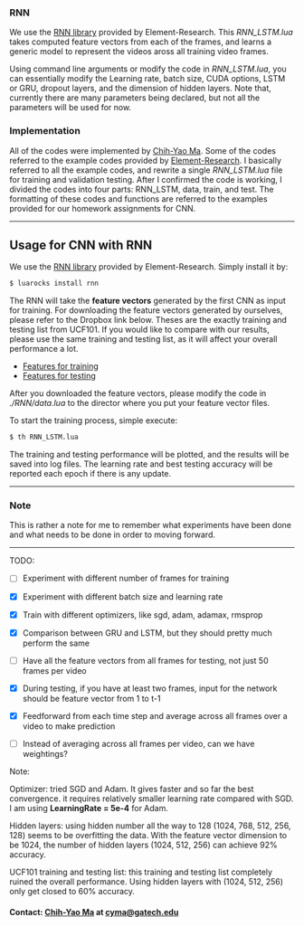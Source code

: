 ### RNN
We use the [RNN library](https://github.com/Element-Research/rnn) provided by Element-Research. This *RNN_LSTM.lua* takes computed feature vectors from each of the frames, and learns a generic model to represent the videos aross all training video frames. 

Using command line arguments or modify the code in *RNN_LSTM.lua*, you can essentially modify the Learning rate, batch size, CUDA options, LSTM or GRU, dropout layers, and the dimension of hidden layers. Note that, currently there are many parameters being declared, but not all the parameters will be used for now. 

### Implementation
All of the codes were implemented by [Chih-Yao Ma](http://shallowdown.wix.com/chih-yao-ma). Some of the codes referred to the example codes provided by [Element-Research](https://github.com/Element-Research/rnn/tree/master/examples). I basically referred to all the example codes, and rewrite a single *RNN_LSTM.lua* file for training and validation testing. After I confirmed the code is working, I divided the codes into four parts: RNN_LSTM, data, train, and test. The formatting of these codes and functions are referred to the examples provided for our homework assignments for CNN. 

---
## Usage for CNN with RNN
We use the [RNN library](https://github.com/Element-Research/rnn) provided by Element-Research. Simply install it by: 
```bash
$ luarocks install rnn
```
The RNN will take the **feature vectors** generated by the first CNN as input for training. For downloading the feature vectors generated by ourselves, please refer to the Dropbox link below. Theses are the exactly training and testing list from UCF101. If you would like to compare with our results, please use the same training and testing list, as it will affect your overall performance a lot. 

* [Features for training](https://www.dropbox.com/s/b0gbo7psouxeu2c/data_UCF101_train_1.t7?dl=0)
* [Features for testing](https://www.dropbox.com/s/98fr9df1r4nl18v/data_UCF101_test_1.t7?dl=0)

After you downloaded the feature vectors, please modify the code in *./RNN/data.lua* to the director where you put your feature vector files. 

To start the training process, simple execute: 
```bash
$ th RNN_LSTM.lua
```

The training and testing performance will be plotted, and the results will be saved into log files. The learning rate and best testing accuracy will be reported each epoch if there is any update. 


---
### Note 
This is rather a note for me to remember what experiments have been done and what needs to be done in order to moving forward. 

---
TODO: 
- [ ] Experiment with different number of frames for training
- [x] Experiment with different batch size and learning rate
- [x] Train with different optimizers, like sgd, adam, adamax, rmsprop
- [x] Comparison between GRU and LSTM, but they should pretty much perform the same
- [ ] Have all the feature vectors from all frames for testing, not just 50 frames per video 
- [x] During testing, if you have at least two frames, input for the network should be feature vector from 1 to t-1
- [x] Feedforward from each time step and average across all frames over a video to make prediction
- [ ] Instead of averaging across all frames per video, can we have weightings?


Note: 

Optimizer: tried SGD and Adam. It gives faster and so far the best convergence. it requires relatively smaller learning rate compared with SGD. I am using **LearningRate = 5e-4** for Adam. 

Hidden layers: using hidden number all the way to 128 (1024, 768, 512, 256, 128) seems to be overfitting the data. With the feature vector dimension to be 1024, the number of hidden layers (1024, 512, 256) can achieve 92% accuracy. 

UCF101 training and testing list: this training and testing list completely ruined the overall performance. Using hidden layers with (1024, 512, 256) only get closed to 60% accuracy. 


#### Contact: [Chih-Yao Ma](http://shallowdown.wix.com/chih-yao-ma) at <cyma@gatech.edu>
